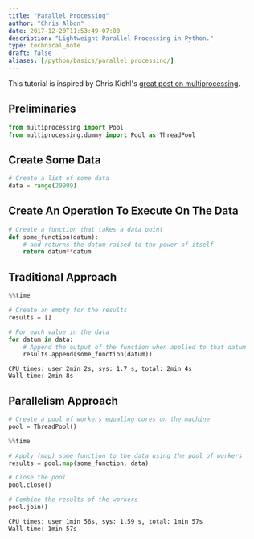 ```yaml
---
title: "Parallel Processing"
author: "Chris Albon"
date: 2017-12-20T11:53:49-07:00
description: "Lightweight Parallel Processing in Python."
type: technical_note
draft: false
aliases: [/python/basics/parallel_processing/]
---
```

This tutorial is inspired by Chris Kiehl's [great post on multiprocessing](http://chriskiehl.com/article/parallelism-in-one-line/).

## Preliminaries


```python
from multiprocessing import Pool
from multiprocessing.dummy import Pool as ThreadPool 
```

## Create Some Data


```python
# Create a list of some data
data = range(29999)
```

## Create An Operation To Execute On The Data


```python
# Create a function that takes a data point
def some_function(datum):
    # and returns the datum raised to the power of itself
    return datum**datum
```

## Traditional Approach


```python
%%time

# Create an empty for the results
results = [] 

# For each value in the data
for datum in data:
    # Append the output of the function when applied to that datum
    results.append(some_function(datum))
```

    CPU times: user 2min 2s, sys: 1.7 s, total: 2min 4s
    Wall time: 2min 8s


## Parallelism Approach


```python
# Create a pool of workers equaling cores on the machine
pool = ThreadPool() 
```


```python
%%time

# Apply (map) some_function to the data using the pool of workers
results = pool.map(some_function, data)

# Close the pool
pool.close() 

# Combine the results of the workers
pool.join() 
```

    CPU times: user 1min 56s, sys: 1.59 s, total: 1min 57s
    Wall time: 1min 57s

